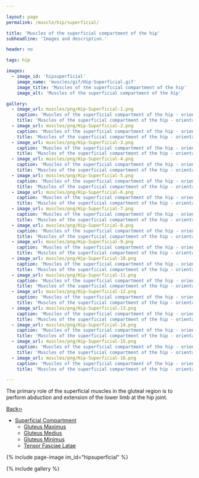 ```yaml
---

layout: page
permalink: /muscle/hip/superficial/

title: 'Muscles of the superficial compartment of the hip'
subheadline: 'Images and description.'

header: no

tags: hip

images:
  - image_id: 'hipsuperficial'
    image_name: 'muscles/gif/Hip-Superficial.gif'
    image_title: 'Muscles of the superficial compartment of the hip'
    image_alt: 'Muscles of the superficial compartment of the hip' 

gallery:
  - image_url: muscles/png/Hip-Superficial-1.png
    caption: 'Muscles of the superficial compartment of the hip - orientation 1'
    title: 'Muscles of the superficial compartment of the hip - orientation 1'
  - image_url: muscles/png/Hip-Superficial-2.png
    caption: 'Muscles of the superficial compartment of the hip - orientation 2'
    title: 'Muscles of the superficial compartment of the hip - orientation 2'
  - image_url: muscles/png/Hip-Superficial-3.png
    caption: 'Muscles of the superficial compartment of the hip - orientation 3'
    title: 'Muscles of the superficial compartment of the hip - orientation 3'
  - image_url: muscles/png/Hip-Superficial-4.png
    caption: 'Muscles of the superficial compartment of the hip - orientation 4'
    title: 'Muscles of the superficial compartment of the hip - orientation 4'
  - image_url: muscles/png/Hip-Superficial-5.png
    caption: 'Muscles of the superficial compartment of the hip - orientation 5'
    title: 'Muscles of the superficial compartment of the hip - orientation 5'
  - image_url: muscles/png/Hip-Superficial-6.png
    caption: 'Muscles of the superficial compartment of the hip - orientation 6'
    title: 'Muscles of the superficial compartment of the hip - orientation 6'
  - image_url: muscles/png/Hip-Superficial-7.png
    caption: 'Muscles of the superficial compartment of the hip - orientation 7'
    title: 'Muscles of the superficial compartment of the hip - orientation 7'
  - image_url: muscles/png/Hip-Superficial-8.png
    caption: 'Muscles of the superficial compartment of the hip - orientation 8'
    title: 'Muscles of the superficial compartment of the hip - orientation 8'
  - image_url: muscles/png/Hip-Superficial-9.png
    caption: 'Muscles of the superficial compartment of the hip - orientation 9'
    title: 'Muscles of the superficial compartment of the hip - orientation 9'
  - image_url: muscles/png/Hip-Superficial-10.png
    caption: 'Muscles of the superficial compartment of the hip - orientation 10'
    title: 'Muscles of the superficial compartment of the hip - orientation 10'
  - image_url: muscles/png/Hip-Superficial-11.png
    caption: 'Muscles of the superficial compartment of the hip - orientation 11'
    title: 'Muscles of the superficial compartment of the hip - orientation 11'
  - image_url: muscles/png/Hip-Superficial-12.png
    caption: 'Muscles of the superficial compartment of the hip - orientation 12'
    title: 'Muscles of the superficial compartment of the hip - orientation 12'
  - image_url: muscles/png/Hip-Superficial-13.png
    caption: 'Muscles of the superficial compartment of the hip - orientation 13'
    title: 'Muscles of the superficial compartment of the hip - orientation 13'
  - image_url: muscles/png/Hip-Superficial-14.png
    caption: 'Muscles of the superficial compartment of the hip - orientation 14'
    title: 'Muscles of the superficial compartment of the hip - orientation 14'
  - image_url: muscles/png/Hip-Superficial-15.png
    caption: 'Muscles of the superficial compartment of the hip - orientation 15'
    title: 'Muscles of the superficial compartment of the hip - orientation 15'
  - image_url: muscles/png/Hip-Superficial-16.png
    caption: 'Muscles of the superficial compartment of the hip - orientation 16'
    title: 'Muscles of the superficial compartment of the hip - orientation 16'

---
```


The primary role of the superficial muscles in the gluteal region is to perform abduction and extension of the lower limb at the hip joint.

[Back››](/muscle/hip/)

- [Superficial Compartment](/muscle/hip/superficial/)
  - [Gluteus Maximus](/muscle/hip/gluteusmaximus/)
  - [Gluteus Medius](/muscle/hip/gluteusmedius/)
  - [Gluteus Minimus](/muscle/hip/gluteusminimus/)
  - [Tensor Fasciae Latae](/muscle/hip/tensorfasciaelatae/)

{% include page-image im_id="hipsuperficial" %}

{% include gallery %}
